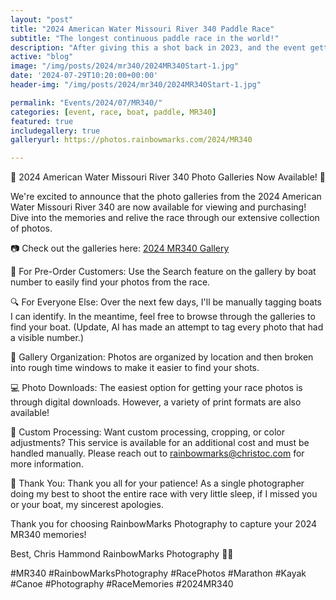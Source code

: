```yaml
---
layout: "post"
title: "2024 American Water Missouri River 340 Paddle Race"
subtitle: "The longest continuous paddle race in the world!"
description: "After giving this a shot back in 2023, and the event getting culled by 2 days due to crazy storms and dangerous river conditions we were back for the 2024 MR340!"
active: "blog"
image: "/img/posts/2024/mr340/2024MR340Start-1.jpg"
date: '2024-07-29T10:20:00+00:00'
header-img: "/img/posts/2024/mr340/2024MR340Start-1.jpg"

permalink: "Events/2024/07/MR340/"
categories: [event, race, boat, paddle, MR340]
featured: true
includegallery: true
galleryurl: https://photos.rainbowmarks.com/2024/MR340

---
```

📸 2024 American Water Missouri River 340 Photo Galleries Now Available! 📸

We're excited to announce that the photo galleries from the 2024 American Water Missouri River 340 are now available for viewing and purchasing! Dive into the memories and relive the race through our extensive collection of photos.

📷 Check out the galleries here: [2024 MR340 Gallery](https://photos.rainbowmarks.com/2024/MR340)

🚤 For Pre-Order Customers: Use the Search feature on the gallery by boat number to easily find your photos from the race.

🔍 For Everyone Else: Over the next few days, I'll be manually tagging boats I can identify. In the meantime, feel free to browse through the galleries to find your boat. (Update, AI has made an attempt to tag every photo that had a visible number.)

🔹 Gallery Organization: Photos are organized by location and then broken into rough time windows to make it easier to find your shots.

💻 Photo Downloads: The easiest option for getting your race photos is through digital downloads. However, a variety of print formats are also available!

🎨 Custom Processing: Want custom processing, cropping, or color adjustments? This service is available for an additional cost and must be handled manually. Please reach out to rainbowmarks@christoc.com for more information.

🙏 Thank You: Thank you all for your patience! As a single photographer doing my best to shoot the entire race with very little sleep, if I missed you or your boat, my sincerest apologies.

Thank you for choosing RainbowMarks Photography to capture your 2024 MR340 memories!

Best,
Chris Hammond
RainbowMarks Photography
🌈📸

#MR340 #RainbowMarksPhotography #RacePhotos #Marathon #Kayak #Canoe #Photography #RaceMemories #2024MR340